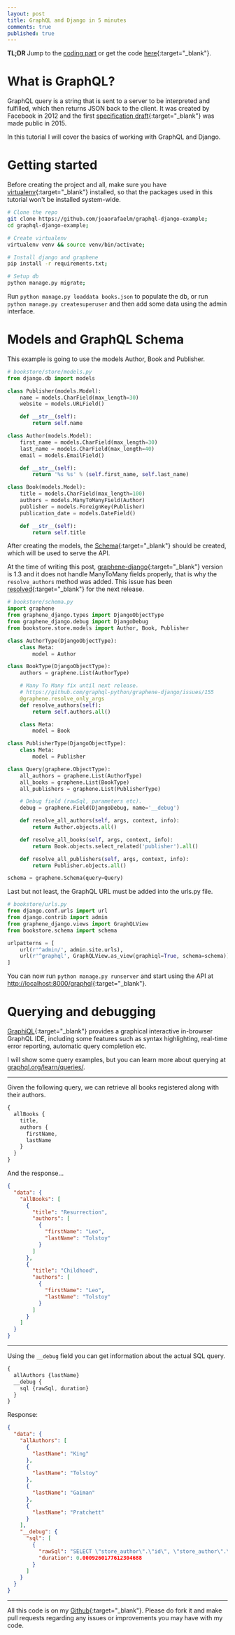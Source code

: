```yaml
---
layout: post
title: GraphQL and Django in 5 minutes
comments: true
published: true
---
```


**TL;DR** Jump to the [coding part](#models-and-graphql-schema) or get the code
 [here](https://github.com/joaorafaelm/graphql-django-example){:target="_blank"}.

# What is GraphQL?
GraphQL query is a string that is sent to a server to be interpreted and fulfilled, which then returns JSON back to the client.
It was created by Facebook in 2012 and the first [specification draft](http://facebook.github.io/graphql/){:target="_blank"} was made public in 2015.

In this tutorial I will cover the basics of working with GraphQL and Django.

# Getting started
Before creating the project and all, make sure you have [virtualenv](https://virtualenv.pypa.io/en/stable/){:target="_blank"} installed, so that the packages used in this tutorial won't be installed system-wide.

```bash
# Clone the repo
git clone https://github.com/joaorafaelm/graphql-django-example;
cd graphql-django-example;

# Create virtualenv
virtualenv venv && source venv/bin/activate;

# Install django and graphene
pip install -r requirements.txt;

# Setup db
python manage.py migrate;
```

Run `python manage.py loaddata books.json` to populate the db, or run `python manage.py createsuperuser` and then add some data using the admin interface.

# Models and GraphQL Schema
This example is going to use the models Author, Book and Publisher.
```python
# bookstore/store/models.py
from django.db import models

class Publisher(models.Model):
    name = models.CharField(max_length=30)
    website = models.URLField()

    def __str__(self):
        return self.name

class Author(models.Model):
    first_name = models.CharField(max_length=30)
    last_name = models.CharField(max_length=40)
    email = models.EmailField()

    def __str__(self):
        return '%s %s' % (self.first_name, self.last_name)

class Book(models.Model):
    title = models.CharField(max_length=100)
    authors = models.ManyToManyField(Author)
    publisher = models.ForeignKey(Publisher)
    publication_date = models.DateField()

    def __str__(self):
        return self.title
```

After creating the models, the [Schema](http://graphql.org/learn/schema/#type-language){:target="_blank"} should be created, which will be used to serve the API.

At the time of writing this post, [graphene-django](https://github.com/graphql-python/graphene-django){:target="_blank"} version is 1.3 and it does not handle ManyToMany fields properly, that is why the `resolve_authors` method was added. This issue has been [resolved](https://github.com/graphql-python/graphene-django/issues/155){:target="_blank"} for the next release.

```python
# bookstore/schema.py
import graphene
from graphene_django.types import DjangoObjectType
from graphene_django.debug import DjangoDebug
from bookstore.store.models import Author, Book, Publisher

class AuthorType(DjangoObjectType):
    class Meta:
        model = Author

class BookType(DjangoObjectType):
    authors = graphene.List(AuthorType)

    # Many To Many fix until next release.
    # https://github.com/graphql-python/graphene-django/issues/155
    @graphene.resolve_only_args
    def resolve_authors(self):
        return self.authors.all()

    class Meta:
        model = Book

class PublisherType(DjangoObjectType):
    class Meta:
        model = Publisher

class Query(graphene.ObjectType):
    all_authors = graphene.List(AuthorType)
    all_books = graphene.List(BookType)
    all_publishers = graphene.List(PublisherType)

    # Debug field (rawSql, parameters etc).
    debug = graphene.Field(DjangoDebug, name='__debug')

    def resolve_all_authors(self, args, context, info):
        return Author.objects.all()

    def resolve_all_books(self, args, context, info):
        return Book.objects.select_related('publisher').all()

    def resolve_all_publishers(self, args, context, info):
        return Publisher.objects.all()

schema = graphene.Schema(query=Query)
```
Last but not least, the GraphQL URL must be added into the urls.py file.

```python
# bookstore/urls.py
from django.conf.urls import url
from django.contrib import admin
from graphene_django.views import GraphQLView
from bookstore.schema import schema

urlpatterns = [
    url(r'^admin/', admin.site.urls),
    url(r'^graphql', GraphQLView.as_view(graphiql=True, schema=schema)),
]
```
You can now run `python manage.py runserver` and start using the API at [http://localhost:8000/graphql](http://localhost:8000/graphql){:target="_blank"}.

# Querying and debugging
[GraphiQL](https://github.com/graphql/graphiql){:target="_blank"} provides a graphical interactive in-browser GraphQL IDE, including some features such as syntax highlighting, real-time error reporting, automatic query completion etc.

I will show some query examples, but you can learn more about querying at [graphql.org/learn/queries/](http://graphql.org/learn/queries/).

---

Given the following query, we can retrieve all books registered along with their authors.
```javascript
{
  allBooks {
    title,
    authors {
      firstName,
      lastName
    }
  }
}
```
And the response...
```json
{
  "data": {
    "allBooks": [
      {
        "title": "Resurrection",
        "authors": [
          {
            "firstName": "Leo",
            "lastName": "Tolstoy"
          }
        ]
      },
      {
        "title": "Childhood",
        "authors": [
          {
            "firstName": "Leo",
            "lastName": "Tolstoy"
          }
        ]
      }
    ]
  }
}
```

---
Using the `__debug` field you can get information about the actual SQL query.
```javascript
{
  allAuthors {lastName}
  __debug {
    sql {rawSql, duration}
  }
}
```
Response:
```json
{
  "data": {
    "allAuthors": [
      {
        "lastName": "King"
      },
      {
        "lastName": "Tolstoy"
      },
      {
        "lastName": "Gaiman"
      },
      {
        "lastName": "Pratchett"
      }
    ],
    "__debug": {
      "sql": [
        {
          "rawSql": "SELECT \"store_author\".\"id\", \"store_author\".\"first_name\", \"store_author\".\"last_name\", \"store_author\".\"email\" FROM \"store_author\"",
          "duration": 0.0009260177612304688
        }
      ]
    }
  }
}
```

---

All this code is on my [Github](https://github.com/joaorafaelm/graphql-django-example/){:target="_blank"}. Please do fork it and make pull requests regarding any issues or improvements you may have with my code.
